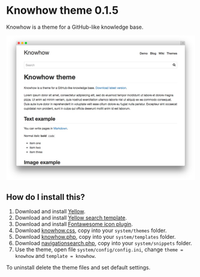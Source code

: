 Knowhow theme 0.1.5
===================
Knowhow is a theme for a GitHub-like knowledge base.

![Screenshot](knowhow-theme.jpg?raw=true)

How do I install this?
----------------------
1. Download and install [Yellow](https://github.com/markseu/yellowcms/).  
2. Download and install [Yellow search template](https://github.com/markseu/yellowcms-extensions/blob/master/templates/search/README.md).  
3. Download and install [Fontawesome icon plugin](https://github.com/markseu/yellowcms-extensions/blob/master/plugins/fontawesome/README.md).  
4. Download [knowhow.css](knowhow.css?raw=true), copy into your `system/themes` folder.  
5. Download [knowhow.php](knowhow.php?raw=true), copy into your `system/templates` folder.  
6. Download [navigationsearch.php](https://github.com/markseu/yellowcms-extensions/blob/master/snippets/navigationsearch/navigationsearch.php?raw=true), copy into your `system/snippets` folder. 
7. Use the theme, open file `system/config/config.ini`, change `theme = knowhow` and `template = knowhow`.  

To uninstall delete the theme files and set default settings.